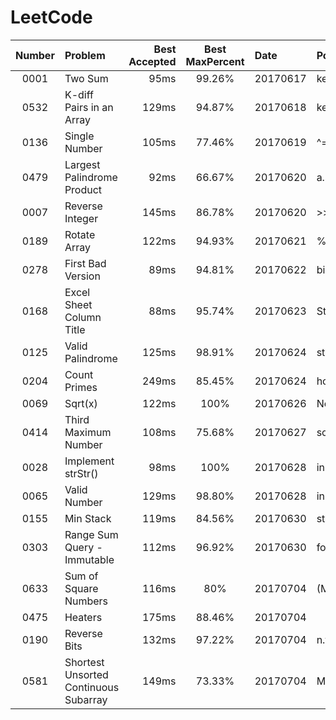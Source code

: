 # LeetCode


| Number | Problem                               | Best Accepted | Best MaxPercent | Date     | Point                          | Independently | Difficulty |   💖   |
|:------:|:--------------------------------------|--------------:|:---------------:|:---------|:-------------------------------|:--------------|:----------:|:-------:|
| 0001   | Two Sum                               | 95ms          | 99.26%          | 20170617 | key-value in map               | No            |    Easy    |   😃   |
| 0532   | K-diff Pairs in an Array              | 129ms         | 94.87%          | 20170618 | key-value in map               | Yes           |    Easy    |   😎   |
| 0136   | Single Number                         | 105ms         | 77.46%          | 20170619 | ^= search                      | Yes           |    Easy    |   🙂   |
| 0479   | Largest Palindrome Product            | 92ms          | 66.67%          | 20170620 | a.split("").reverse().join("") | Not All       |    Easy    |   🤢   |
| 0007   | Reverse Integer                       | 145ms         | 86.78%          | 20170620 | >>   ==>   Math.floor          | Not All       |    Easy    |   🙂   |
| 0189   | Rotate Array                          | 122ms         | 94.93%          | 20170621 | %=  .concat()  .slice()        | Yes           |    Easy    |   😎   |
| 0278   | First Bad Version                     | 89ms          | 94.81%          | 20170622 | binary search                  | Yes           |    Easy    |   😎   |
| 0168   | Excel Sheet Column Title              | 88ms          | 95.74%          | 20170623 | String.fromCharCode(65)        | Yes           |    Easy    |   😎   |
| 0125   | Valid Palindrome                      | 125ms         | 98.91%          | 20170624 | string[] is ok in JS           | Not All       |    Easy    |   🙂   |
| 0204   | Count Primes                          | 249ms         | 85.45%          | 20170624 | how to get primes              | No            |    Easy    |   🤔   |
| 0069   | Sqrt(x)                               | 122ms         | 100%            | 20170626 | Newton's method                | Not All       |    Easy    |   😃   |
| 0414   | Third Maximum Number                  | 108ms         | 75.68%          | 20170627 | sort(retutn b-a)               | Yes           |    Easy    |   🙂   |
| 0028   | Implement strStr()                    | 98ms          | 100%            | 20170628 | insteresting ? indexOf()       | Yes           |    Easy    |   🤔   |
| 0065   | Valid Number                          | 129ms         | 98.80%          | 20170628 | insteresting ? isNaN()         | Yes           |    Hard    |   🤔   |
| 0155   | Min Stack                             | 119ms         | 84.56%          | 20170630 | stack                          | No            |    Easy    |   😃   |
| 0303   | Range Sum Query - Immutable           | 112ms         | 96.92%          | 20170630 | for n[] ++                     | No All        |    Easy    |   😃   |
| 0633   | Sum of Square Numbers                 | 116ms         | 80%             | 20170704 | (Math.sqrt(r)) % 1 === 0       | Yes           |    Easy    |   😃   |
| 0475   | Heaters                               | 175ms         | 88.46%          | 20170704 |                                | No            |    Easy    |   😕   |
| 0190   | Reverse Bits                          | 132ms         | 97.22%          | 20170704 | n.toString(2)                  | No            |    Easy    |   😃   |
| 0581   | Shortest Unsorted Continuous Subarray | 149ms         | 73.33%          | 20170704 | Math.max(a, b)                 | Not All       |    Easy    |   🙂   |